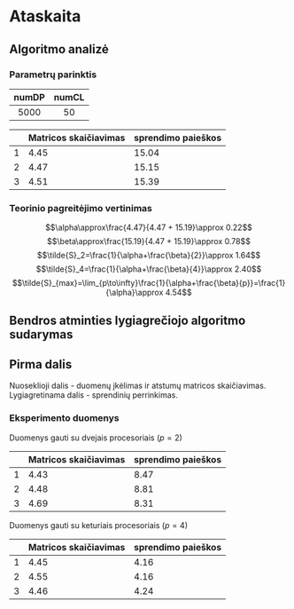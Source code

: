 # Ataskaita

## Algoritmo analizė

### Parametrų parinktis

| numDP | numCL |
| :---: | :---: |
| 5000  |  50   |

|     | Matricos skaičiavimas | sprendimo paieškos |
| --- | --------------------- | ------------------ |
| 1   | 4.45                  | 15.04              |
| 2   | 4.47                  | 15.15              |
| 3   | 4.51                  | 15.39              |

### Teorinio pagreitėjimo vertinimas

$$\alpha\approx\frac{4.47}{4.47 + 15.19}\approx 0.22$$
$$\beta\approx\frac{15.19}{4.47 + 15.19}\approx 0.78$$
$$\tilde{S}_2=\frac{1}{\alpha+\frac{\beta}{2}}\approx 1.64$$
$$\tilde{S}_4=\frac{1}{\alpha+\frac{\beta}{4}}\approx 2.40$$
$$\tilde{S}_{max}=\lim_{p\to\infty}\frac{1}{\alpha+\frac{\beta}{p}}=\frac{1}{\alpha}\approx 4.54$$

## Bendros atminties lygiagrečiojo algoritmo sudarymas

## Pirma dalis

Nuoseklioji dalis - duomenų įkėlimas ir atstumų matricos skaičiavimas.
Lygiagretinama dalis - sprendinių perrinkimas.

### Eksperimento duomenys

Duomenys gauti su dvejais procesoriais ($p=2$)

|     | Matricos skaičiavimas | sprendimo paieškos |
| --- | --------------------- | ------------------ |
| 1   | 4.43                  | 8.47               |
| 2   | 4.48                  | 8.81               |
| 3   | 4.69                  | 8.31               |

Duomenys gauti su keturiais procesoriais ($p=4$)

|     | Matricos skaičiavimas | sprendimo paieškos |
| --- | --------------------- | ------------------ |
| 1   | 4.45                  | 4.16               |
| 2   | 4.55                  | 4.16               |
| 3   | 4.46                  | 4.24               |
